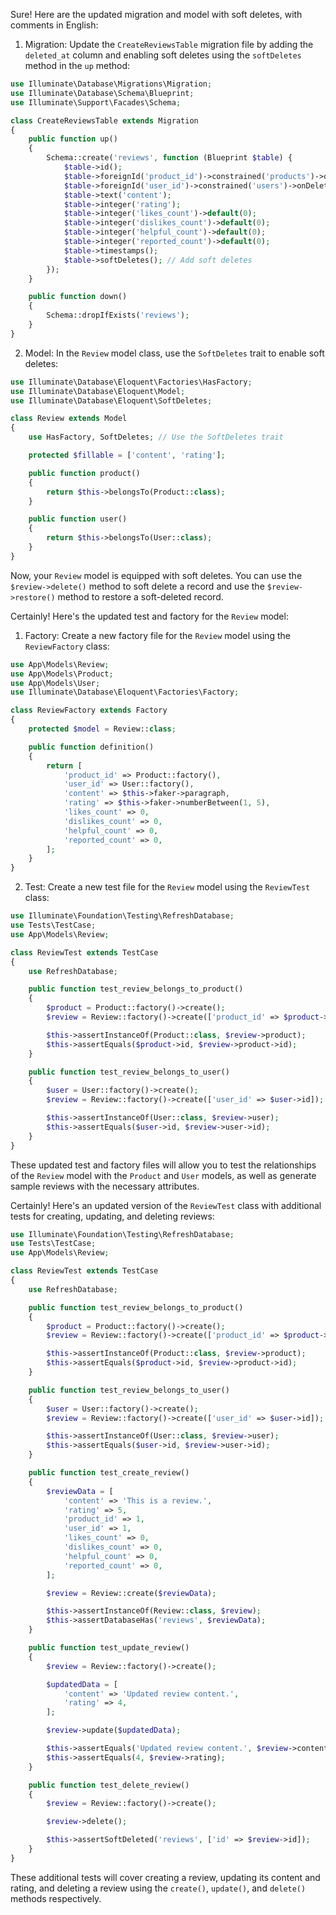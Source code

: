 Sure! Here are the updated migration and model with soft deletes, with comments in English:

1. Migration:
Update the `CreateReviewsTable` migration file by adding the `deleted_at` column and enabling soft deletes using the `softDeletes` method in the `up` method:

```php
use Illuminate\Database\Migrations\Migration;
use Illuminate\Database\Schema\Blueprint;
use Illuminate\Support\Facades\Schema;

class CreateReviewsTable extends Migration
{
    public function up()
    {
        Schema::create('reviews', function (Blueprint $table) {
            $table->id();
            $table->foreignId('product_id')->constrained('products')->onDelete('cascade');
            $table->foreignId('user_id')->constrained('users')->onDelete('cascade');
            $table->text('content');
            $table->integer('rating');
            $table->integer('likes_count')->default(0);
            $table->integer('dislikes_count')->default(0);
            $table->integer('helpful_count')->default(0);
            $table->integer('reported_count')->default(0);
            $table->timestamps();
            $table->softDeletes(); // Add soft deletes
        });
    }

    public function down()
    {
        Schema::dropIfExists('reviews');
    }
}
```

2. Model:
In the `Review` model class, use the `SoftDeletes` trait to enable soft deletes:

```php
use Illuminate\Database\Eloquent\Factories\HasFactory;
use Illuminate\Database\Eloquent\Model;
use Illuminate\Database\Eloquent\SoftDeletes;

class Review extends Model
{
    use HasFactory, SoftDeletes; // Use the SoftDeletes trait

    protected $fillable = ['content', 'rating'];

    public function product()
    {
        return $this->belongsTo(Product::class);
    }

    public function user()
    {
        return $this->belongsTo(User::class);
    }
}
```

Now, your `Review` model is equipped with soft deletes. You can use the `$review->delete()` method to soft delete a record and use the `$review->restore()` method to restore a soft-deleted record.

Certainly! Here's the updated test and factory for the `Review` model:

1. Factory:
Create a new factory file for the `Review` model using the `ReviewFactory` class:

```php
use App\Models\Review;
use App\Models\Product;
use App\Models\User;
use Illuminate\Database\Eloquent\Factories\Factory;

class ReviewFactory extends Factory
{
    protected $model = Review::class;

    public function definition()
    {
        return [
            'product_id' => Product::factory(),
            'user_id' => User::factory(),
            'content' => $this->faker->paragraph,
            'rating' => $this->faker->numberBetween(1, 5),
            'likes_count' => 0,
            'dislikes_count' => 0,
            'helpful_count' => 0,
            'reported_count' => 0,
        ];
    }
}
```

2. Test:
Create a new test file for the `Review` model using the `ReviewTest` class:

```php
use Illuminate\Foundation\Testing\RefreshDatabase;
use Tests\TestCase;
use App\Models\Review;

class ReviewTest extends TestCase
{
    use RefreshDatabase;

    public function test_review_belongs_to_product()
    {
        $product = Product::factory()->create();
        $review = Review::factory()->create(['product_id' => $product->id]);

        $this->assertInstanceOf(Product::class, $review->product);
        $this->assertEquals($product->id, $review->product->id);
    }

    public function test_review_belongs_to_user()
    {
        $user = User::factory()->create();
        $review = Review::factory()->create(['user_id' => $user->id]);

        $this->assertInstanceOf(User::class, $review->user);
        $this->assertEquals($user->id, $review->user->id);
    }
}
```

These updated test and factory files will allow you to test the relationships of the `Review` model with the `Product` and `User` models, as well as generate sample reviews with the necessary attributes.

Certainly! Here's an updated version of the `ReviewTest` class with additional tests for creating, updating, and deleting reviews:

```php
use Illuminate\Foundation\Testing\RefreshDatabase;
use Tests\TestCase;
use App\Models\Review;

class ReviewTest extends TestCase
{
    use RefreshDatabase;

    public function test_review_belongs_to_product()
    {
        $product = Product::factory()->create();
        $review = Review::factory()->create(['product_id' => $product->id]);

        $this->assertInstanceOf(Product::class, $review->product);
        $this->assertEquals($product->id, $review->product->id);
    }

    public function test_review_belongs_to_user()
    {
        $user = User::factory()->create();
        $review = Review::factory()->create(['user_id' => $user->id]);

        $this->assertInstanceOf(User::class, $review->user);
        $this->assertEquals($user->id, $review->user->id);
    }

    public function test_create_review()
    {
        $reviewData = [
            'content' => 'This is a review.',
            'rating' => 5,
            'product_id' => 1,
            'user_id' => 1,
            'likes_count' => 0,
            'dislikes_count' => 0,
            'helpful_count' => 0,
            'reported_count' => 0,
        ];

        $review = Review::create($reviewData);

        $this->assertInstanceOf(Review::class, $review);
        $this->assertDatabaseHas('reviews', $reviewData);
    }

    public function test_update_review()
    {
        $review = Review::factory()->create();

        $updatedData = [
            'content' => 'Updated review content.',
            'rating' => 4,
        ];

        $review->update($updatedData);

        $this->assertEquals('Updated review content.', $review->content);
        $this->assertEquals(4, $review->rating);
    }

    public function test_delete_review()
    {
        $review = Review::factory()->create();

        $review->delete();

        $this->assertSoftDeleted('reviews', ['id' => $review->id]);
    }
}
```

These additional tests will cover creating a review, updating its content and rating, and deleting a review using the `create()`, `update()`, and `delete()` methods respectively.
